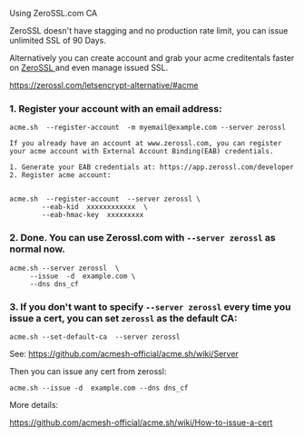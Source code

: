 Using ZeroSSL.com CA  
 
ZeroSSL doesn't have stagging and no production rate limit, you can issue unlimited SSL of 90 Days.

Alternatively you can create account and grab your acme creditentals faster on [ZeroSSL ](https://zerossl.com) and even manage issued SSL. 


https://zerossl.com/letsencrypt-alternative/#acme

### 1.  Register your account with an email address:

```
acme.sh  --register-account  -m myemail@example.com --server zerossl
```

```
If you already have an account at www.zerossl.com, you can register your acme account with External Account Binding(EAB) credentials.

1. Generate your EAB credentials at: https://app.zerossl.com/developer
2. Register acme account:


acme.sh  --register-account  --server zerossl \
        --eab-kid  xxxxxxxxxxxx  \
        --eab-hmac-key  xxxxxxxxx
```

### 2. Done.  You can use Zerossl.com with `--server zerossl` as normal now.

```
acme.sh --server zerossl  \
     --issue  -d  example.com \
     --dns dns_cf
```

### 3. If you don't want to specify `--server zerossl` every time you issue a cert, you can set `zerossl` as the default CA:

```
acme.sh --set-default-ca  --server zerossl
```

See: https://github.com/acmesh-official/acme.sh/wiki/Server

Then you can issue any cert from zerossl:

```
acme.sh --issue -d  example.com --dns dns_cf
```


More details: 

https://github.com/acmesh-official/acme.sh/wiki/How-to-issue-a-cert

